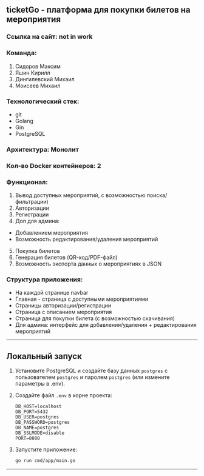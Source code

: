 ## **ticketGo \- платформа для покупки билетов на мероприятия**

### Ссылка на сайт: not in work

### Команда:

1. Сидоров Максим  
2. Яшин Кирилл  
3. Дингилевский Михаил  
4. Моисеев Михаил 

### Технологический стек:

* git  
* Golang  
* Gin  
* PostgreSQL

### Архитектура: Монолит

### Кол-во Docker контейнеров: 2

### Функционал:

1. Вывод доступных мероприятий, с возможностью поиска/фильтрации)  
2. Авторизации  
3. Регистрации  
4. Доп для админа:  
* Добавлением мероприятия  
* Возможность редактирования/удаления мероприятий  
5. Покупка билетов  
6. Генерация билетов (QR-код/PDF-файл)  
7. Возможность экспорта данных о мероприятиях в JSON

### Структура приложения:

* На каждой странице navbar  
* Главная \- страница с доступными мероприятиями  
* Страницы авторизации/регистрации  
* Страница с описанием мероприятия  
* Страница для покупки билета (с возможностью скачивания)  
* Для админа: интерфейс для добавления/удаления \+ редактирования мероприятий

---

## Локальный запуск

1. Установите PostgreSQL и создайте базу данных `postgres` с пользователем `postgres` и паролем `postgres` (или измените параметры в .env).
2. Создайте файл `.env` в корне проекта:

   ```env
   DB_HOST=localhost
   DB_PORT=5432
   DB_USER=postgres
   DB_PASSWORD=postgres
   DB_NAME=postgres
   DB_SSLMODE=disable
   PORT=8080
   ```

3. Запустите приложение:

   ```sh
   go run cmd/app/main.go
   ```

---

